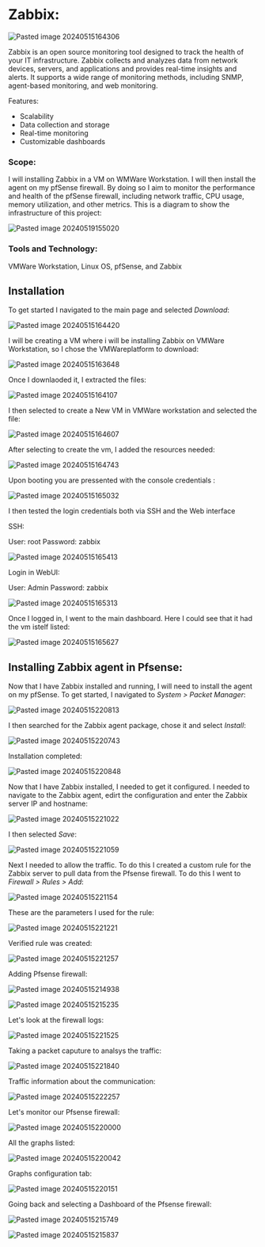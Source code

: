 # Zabbix:

![Pasted image 20240515164306](https://github.com/lm3nitro/Projects/assets/55665256/e87e6653-8c3e-4c87-929a-e23fd78f601c)

Zabbix is an open source monitoring tool designed to track the health of your IT infrastructure. Zabbix collects and analyzes data from network devices, servers, and applications and provides real-time insights and alerts. It supports a wide range of monitoring methods, including SNMP, agent-based monitoring, and web monitoring. 

Features:
+ Scalability
+ Data collection and storage
+ Real-time monitoring
+ Customizable dashboards

### Scope:

I will installing Zabbix in a VM on WMWare Workstation. I will then install the agent on my pfSense firewall. By doing so I aim to monitor the performance and health of the pfSense firewall, including network traffic, CPU usage, memory utilization, and other metrics. This is a diagram to show the infrastructure of this project:

![Pasted image 20240519155020](https://github.com/lm3nitro/Projects/assets/55665256/6bc83c4a-6735-4a8a-905c-289c6c35e694)


### Tools and Technology:
VMWare Workstation, Linux OS, pfSense, and Zabbix

## Installation

To get started I navigated to the main page and selected *Download*:

![Pasted image 20240515164420](https://github.com/lm3nitro/Projects/assets/55665256/7de60618-caf5-44a3-bcfb-f52581d018fa)

I will be creating a VM where i will be installing Zabbix on VMWare Workstation, so I chose the VMWareplatform to download:

![Pasted image 20240515163648](https://github.com/lm3nitro/Projects/assets/55665256/56bf527d-dd53-451d-a523-d16db0dd7f1d)

Once I downlaoded it, I extracted the files:

![Pasted image 20240515164107](https://github.com/lm3nitro/Projects/assets/55665256/577778b4-727b-409b-a474-701c850cfb25)

I then selected to create a New VM in VMWare workstation and selected the file:

![Pasted image 20240515164607](https://github.com/lm3nitro/Projects/assets/55665256/32f308cb-a2d3-4241-bb42-e4d33603884e)

After selecting to create the vm, I added the resources needed: 

![Pasted image 20240515164743](https://github.com/lm3nitro/Projects/assets/55665256/4d809fc7-7a1b-4561-a2d4-f7432dee32ab)

Upon booting you are pressented with the console credentials :

![Pasted image 20240515165032](https://github.com/lm3nitro/Projects/assets/55665256/ceb90c66-a255-427c-8b5b-c466bfb4abb7)

I then tested the login credentials both via SSH and the Web interface

SSH:

User: root
Password: zabbix

![Pasted image 20240515165413](https://github.com/lm3nitro/Projects/assets/55665256/b3f31524-6515-4045-8716-bdd16ddfef32)

Login in WebUI:

User: Admin
Password: zabbix

![Pasted image 20240515165313](https://github.com/lm3nitro/Projects/assets/55665256/e8236635-adb9-4187-b458-5b7e46f88fa4)


Once I logged in, I went to the main dashboard. Here I could see that it had the vm istelf listed:


![Pasted image 20240515165627](https://github.com/lm3nitro/Projects/assets/55665256/52be766c-7ac6-4cd7-9d96-9ce0585d15f5)


## Installing Zabbix agent in Pfsense:

Now that I have Zabbix installed and running, I will need to install the agent on my pfSense. To get started, I navigated to *System > Packet Manager*:

![Pasted image 20240515220813](https://github.com/lm3nitro/Projects/assets/55665256/821fd723-02ac-4f63-8d80-86d8cf9a93eb)

I then searched for the Zabbix agent package, chose it and select *Install*: 

![Pasted image 20240515220743](https://github.com/lm3nitro/Projects/assets/55665256/5c5cfb87-6e47-43f7-af6a-16e0a42d3158)

Installation completed:

![Pasted image 20240515220848](https://github.com/lm3nitro/Projects/assets/55665256/7186fa20-5058-41ed-aac9-2092e57a1208)

Now that I have Zabbix installed, I needed to get it configured. I needed to navigate to the Zabbix agent, edirt the configuration and enter the Zabbix server IP and hostname:

![Pasted image 20240515221022](https://github.com/lm3nitro/Projects/assets/55665256/044abfeb-33ce-40ff-bce7-da5615264f59)

I then selected *Save*:

![Pasted image 20240515221059](https://github.com/lm3nitro/Projects/assets/55665256/5f8f1022-3ace-4a5b-8071-ceee53c2fe7f)

Next I needed to allow the traffic. To do this I created a custom rule for the Zabbix server to pull data from the Pfsense firewall. To do this I went to *Firewall > Rules > Add*:

![Pasted image 20240515221154](https://github.com/lm3nitro/Projects/assets/55665256/d79424dc-1db8-4d5d-97fe-d06ec96f5569)

These are the parameters I used for the rule:

![Pasted image 20240515221221](https://github.com/lm3nitro/Projects/assets/55665256/e81d70c5-e208-44b4-ae80-b78aee970013)

Verified rule was created:

![Pasted image 20240515221257](https://github.com/lm3nitro/Projects/assets/55665256/02b428dc-277c-447a-9514-e0e947d4695f)




Adding Pfsense firewall:

![Pasted image 20240515214938](https://github.com/lm3nitro/Projects/assets/55665256/b87d1773-fcf9-4511-ac45-8ec10a26c2c5)



![Pasted image 20240515215235](https://github.com/lm3nitro/Projects/assets/55665256/5e85c6c8-d30b-49a0-8c65-9be5bef1758a)



Let's look at the firewall logs:

![Pasted image 20240515221525](https://github.com/lm3nitro/Projects/assets/55665256/bb1e103c-a747-47d6-bb34-1603d0774369)


Taking a packet caputure to analsys the traffic:

![Pasted image 20240515221840](https://github.com/lm3nitro/Projects/assets/55665256/90b8975c-6b10-439e-8f33-47366bfc674a)



Traffic information about the communication:

![Pasted image 20240515222257](https://github.com/lm3nitro/Projects/assets/55665256/dfac540b-d5d4-422f-948e-f35bbae1a146)


Let's monitor our Pfsense firewall:


![Pasted image 20240515220000](https://github.com/lm3nitro/Projects/assets/55665256/01810ed9-9a02-4405-9a40-21197e751cc2)



All the graphs listed:

![Pasted image 20240515220042](https://github.com/lm3nitro/Projects/assets/55665256/b26b24d2-b2ae-4adf-bc25-f5479d1d7969)




Graphs configuration tab:

![Pasted image 20240515220151](https://github.com/lm3nitro/Projects/assets/55665256/2a9c9cd6-bd39-43c5-93ec-562bb07b4b88)



Going back and selecting a Dashboard of the Pfsense firewall:

![Pasted image 20240515215749](https://github.com/lm3nitro/Projects/assets/55665256/4a5cbfa7-45ce-4389-a2e0-c581e71928c7)


![Pasted image 20240515215837](https://github.com/lm3nitro/Projects/assets/55665256/ee3b11f2-952b-465b-9628-65769f0ca54e)







